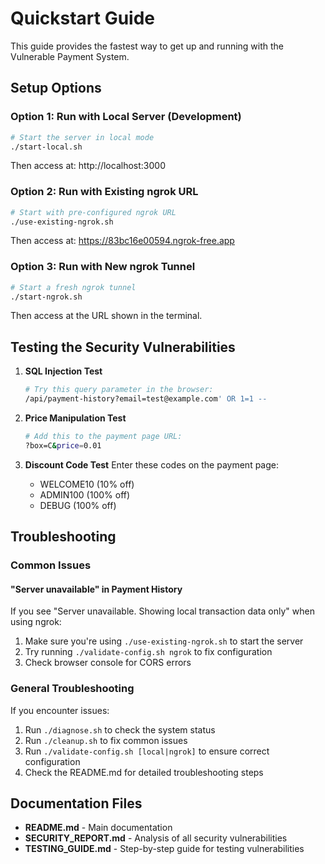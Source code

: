 # Quickstart Guide

This guide provides the fastest way to get up and running with the Vulnerable Payment System.

## Setup Options

### Option 1: Run with Local Server (Development)
```bash
# Start the server in local mode
./start-local.sh
```
Then access at: http://localhost:3000

### Option 2: Run with Existing ngrok URL
```bash
# Start with pre-configured ngrok URL
./use-existing-ngrok.sh
```
Then access at: https://83bc16e00594.ngrok-free.app

### Option 3: Run with New ngrok Tunnel
```bash
# Start a fresh ngrok tunnel
./start-ngrok.sh
```
Then access at the URL shown in the terminal.

## Testing the Security Vulnerabilities

1. **SQL Injection Test**
   ```bash
   # Try this query parameter in the browser:
   /api/payment-history?email=test@example.com' OR 1=1 --
   ```

2. **Price Manipulation Test**
   ```bash
   # Add this to the payment page URL:
   ?box=C&price=0.01
   ```

3. **Discount Code Test**
   Enter these codes on the payment page:
   - WELCOME10 (10% off)
   - ADMIN100 (100% off)
   - DEBUG (100% off)

## Troubleshooting

### Common Issues

#### "Server unavailable" in Payment History
If you see "Server unavailable. Showing local transaction data only" when using ngrok:
1. Make sure you're using `./use-existing-ngrok.sh` to start the server
2. Try running `./validate-config.sh ngrok` to fix configuration
3. Check browser console for CORS errors

### General Troubleshooting
If you encounter issues:
1. Run `./diagnose.sh` to check the system status
2. Run `./cleanup.sh` to fix common issues
3. Run `./validate-config.sh [local|ngrok]` to ensure correct configuration
4. Check the README.md for detailed troubleshooting steps

## Documentation Files

- **README.md** - Main documentation
- **SECURITY_REPORT.md** - Analysis of all security vulnerabilities
- **TESTING_GUIDE.md** - Step-by-step guide for testing vulnerabilities
